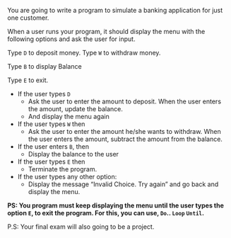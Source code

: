 You are going to write a program to simulate a banking application for just one customer.

When a user runs your program, it should display the menu with the following options and ask the user for input.   
 

Type `D`  to deposit money. Type `W` to withdraw money.

Type `B` to display Balance

Type `E` to exit.

* If the user types `D`
    * Ask the user to enter the amount to deposit. When the user enters the amount, update the balance. 
    * And display the menu again
* If the user types `W` then
    * Ask the user to enter the amount he/she wants to withdraw.  When the user enters the amount, subtract the amount from the balance.
* If the user enters `B`, then
    * Display the balance to the user
* If the user types `E` then
    * Terminate the program.
* If the user types any other option:
    * Display the message “Invalid Choice. Try again” and go back and display the menu.
 

**PS: You program must keep displaying the menu until the user types the option `E`, to exit the program.  For this, you can use, `Do`.. `Loop` `Until`.**


P.S: Your final exam will also going to be a project.